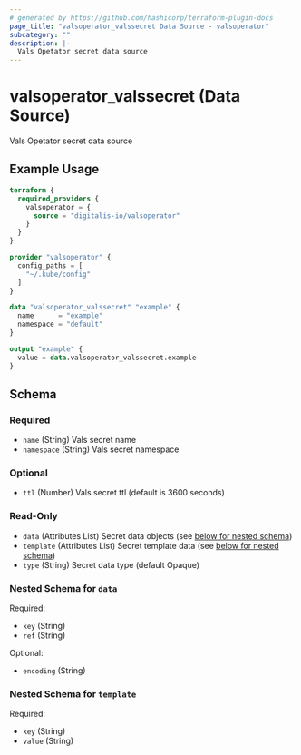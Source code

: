 ```yaml
---
# generated by https://github.com/hashicorp/terraform-plugin-docs
page_title: "valsoperator_valssecret Data Source - valsoperator"
subcategory: ""
description: |-
  Vals Opetator secret data source
---
```


# valsoperator_valssecret (Data Source)

Vals Opetator secret data source

## Example Usage

```terraform
terraform {
  required_providers {
    valsoperator = {
      source = "digitalis-io/valsoperator"
    }
  }
}

provider "valsoperator" {
  config_paths = [
    "~/.kube/config"
  ]
}

data "valsoperator_valssecret" "example" {
  name      = "example"
  namespace = "default"
}

output "example" {
  value = data.valsoperator_valssecret.example
}
```

<!-- schema generated by tfplugindocs -->
## Schema

### Required

- `name` (String) Vals secret name
- `namespace` (String) Vals secret namespace

### Optional

- `ttl` (Number) Vals secret ttl (default is 3600 seconds)

### Read-Only

- `data` (Attributes List) Secret data objects (see [below for nested schema](#nestedatt--data))
- `template` (Attributes List) Secret template data (see [below for nested schema](#nestedatt--template))
- `type` (String) Secret data type (default Opaque)

<a id="nestedatt--data"></a>
### Nested Schema for `data`

Required:

- `key` (String)
- `ref` (String)

Optional:

- `encoding` (String)


<a id="nestedatt--template"></a>
### Nested Schema for `template`

Required:

- `key` (String)
- `value` (String)
